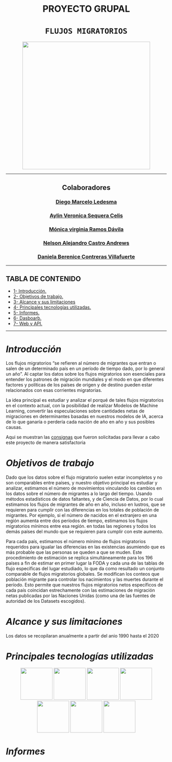 <h1 align='center'>
 <b>PROYECTO GRUPAL</b>
</h1>
 
# <h1 align="center">**`FLUJOS MIGRATORIOS`**</h1>

<p align='center'>
<img src = 'https://www.bbva.com/wp-content/uploads/2016/12/ANUARIO-MIGRACI%C3%93N-1.jpg' height = 400>
<p>

<hr>
<h2 align="center">Colaboradores</h2>

<h3 align="center"><a href=https://github.com/Diemale>Diego Marcelo Ledesma</a></h3>
 <h3 align="center"><a href="https://github.com/Aylinv94">Aylin Veronica Sequera Celis</a></h3>
<h3 align="center"><a href=https://github.com/MonicaV84 >Mónica virginia Ramos Dávila</a></h3>
<h3 align="center"><a href=https://github.com/Armegas)>Nelson Alejandro Castro Andrews</a></h3>
<h3 align="center"><a href=https://github.com/DanielaCoVi>Daniela Berenice Contreras Villafuerte</a></h3>
<hr>

## **TABLA DE CONTENIDO**  
+ [1- Introducción.](#introducción) 
+ [2- Objetivos de trabajo.](#objetivos-de-trabajo)
+ [3- Alcance y sus limitaciones](#alcance-y-sus-limitaciones)
+ [4- Principales tecnologías utilizadas.](#principales-tecnologías-utilizadas)
+ [5- Informes.](#informes)
+ [6- Dasboarb.](#Dashboard)
+ [7- Web y API.](#Web-y-API)
<hr>

# *Introducción*
Los flujos migratorios “se refieren al número de migrantes que entran o salen de un  determinado país  en un período  de  tiempo dado, por lo general un año”. Al captar los datos sobre los flujos migratorios son esenciales para entender los patrones de migración mundiales y el modo en que diferentes factores y políticas de los  países    de   origen  y  de  destino    pueden   estar    relacionados con esas corrientes migratorias.

La idea principal es estudiar y analizar el porqué de tales flujos migratorios en el contexto actual, con la posibilidad de realizar Modelos de Machine Learning,  convertir las especulaciones sobre cantidades netas de migraciones en determinantes basadas en nuestros modelos de IA, acerca de lo que ganaría o perdería cada nación de año en año y sus posibles causas. 

Aqui se muestran las <a href="https://github.com/aylinv94/Flujos_Migratorios/blob/main/Consignas.md">consignas</a> </strong> que fueron solicitadas para llevar a cabo este proyecto de manera satisfactoria

# *Objetivos de trabajo* 

Dado que los datos sobre el flujo migratorio suelen estar incompletos y no son comparables entre países, y nuestro objetivo principal es estudiar y analizar, estimamos el número de movimientos vinculando los cambios en los datos sobre el número de migrantes a lo largo del tiempo. Usando métodos estadísticos de datos faltantes, y de Ciencia de Datos, por lo cual estimamos los flujos de migrantes de año en año, incluso en lustros, que se requieren para cumplir con las diferencias en los totales de población de migrantes. Por ejemplo, si el número de nacidos en el extranjero en una región aumenta entre dos períodos de tiempo, estimamos los flujos migratorios mínimos entre esa región. en todas las regiones y todos los demás países del mundo que se requieren para cumplir con este aumento.

Para cada país, estimamos el número mínimo de flujos migratorios requeridos para igualar las diferencias en las existencias asumiendo que es más probable que las personas se queden a que se muden. Este procedimiento de estimación se replica simultáneamente para los 196 países a fin de estimar en primer lugar la FODA y cada una de las tablas de flujo específicas del lugar estudiado, lo que da como resultado un conjunto comparable de flujos migratorios globales. Se modifican los conteos que población migrante para controlar los nacimientos y las muertes durante el período. Esto permite que nuestros flujos migratorios netos específicos de cada país coincidan estrechamente con las estimaciones de migración netas publicadas por las Naciones Unidas (como una de las fuentes de autoridad de los Datasets escogidos).
# *Alcance y sus limitaciones* 
Los datos se recopilaran anualmente a partir del anio 1990 hasta el 2020

# *Principales tecnologías utilizadas*  
<p align='center'>
<img src = 'https://th.bing.com/th/id/OIP.DYNJuYOGc_lgPwwBc3z0iQAAAA?pid=ImgDet&rs=1' height = 100>
<img src = 'https://academia.crandi.com/wp-content/uploads/2021/06/canstockphoto13085820.jpg' height = 100>
<img src = 'https://www.kindpng.com/picc/m/159-1595848_python-logo-png-transparent-background-python-logo-png.png' height = 100>
<img src = 'https://th.bing.com/th/id/OIP.eTCbdR_AFzbqHMPXhrJWUQAAAA?pid=ImgDet&rs=1' height = 100>
 <img src = 'https://th.bing.com/th/id/OIP.LhP_9Mg7jSkMxu3BpWTVbwHaEH?w=283&h=180&c=7&r=0&o=5&pid=1.7' height = 100>
<img src = 'https://arteoconseil.fr/wp-content/uploads/2018/02/Trello-logo-.png' height = 100>
<img src = 'https://th.bing.com/th/id/R.c15998200967904850a611156c4d4d57?rik=MBqtw9X%2f5gfxMA&pid=ImgRaw&r=0' height = 100>
<p>

# *Informes*
